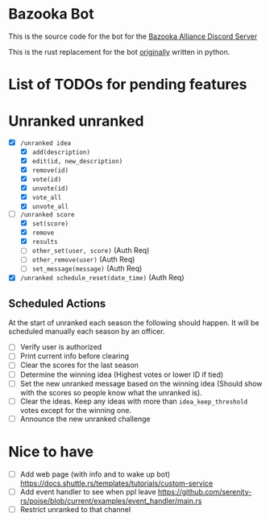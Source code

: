 # Bazooka Bot

This is the source code for the bot for the [Bazooka Alliance Discord Server](http://discord.gg/uQVy7BH)

This is the rust replacement for the bot [originally](https://github.com/fone-git/bazooka-bot) written in python.

# List of TODOs for pending features

# Unranked unranked

- [x] `/unranked idea`
  - [x] `add(description)`
  - [x] `edit(id, new_description)`
  - [x] `remove(id)`
  - [x] `vote(id)`
  - [x] `unvote(id)`
  - [x] `vote_all`
  - [x] `unvote_all`
- [ ] `/unranked score`
  - [x] `set(score)`
  - [x] `remove`
  - [x] `results`
  - [ ] `other_set(user, score)` (Auth Req)
  - [ ] `other_remove(user)` (Auth Req)
  - [ ] `set_message(message)` (Auth Req)
- [x] `/unranked schedule_reset(date_time)` (Auth Req)

## Scheduled Actions

At the start of unranked each season the following should happen.
It will be scheduled manually each season by an officer.

- [ ] Verify user is authorized
- [ ] Print current info before clearing
- [ ] Clear the scores for the last season
- [ ] Determine the winning idea (Highest votes or lower ID if tied)
- [ ] Set the new unranked message based on the winning idea (Should show with the scores so people know what the unranked is).
- [ ] Clear the ideas. Keep any ideas with more than `idea_keep_threshold` votes except for the winning one.
- [ ] Announce the new unranked challenge

# Nice to have

- [ ] Add web page (with info and to wake up bot) https://docs.shuttle.rs/templates/tutorials/custom-service
- [ ] Add event handler to see when ppl leave https://github.com/serenity-rs/poise/blob/current/examples/event_handler/main.rs
- [ ] Restrict unranked to that channel
